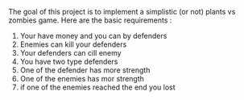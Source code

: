 The goal of this project is to implement a simplistic (or not) plants vs zombies game. Here are the basic requirements :</br>
1. Your have money and you can by defenders
2. Enemies can kill your defenders
3. Your defenders can cill enemy
4. You have two type defenders
5. One of the defender has more strength
6. One of the enemies has mor strength
7. if one of the enemies reached the end you lost
